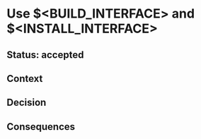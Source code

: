 # Use $<BUILD_INTERFACE> and $<INSTALL_INTERFACE>

## Status: accepted

## Context


## Decision



## Consequences


